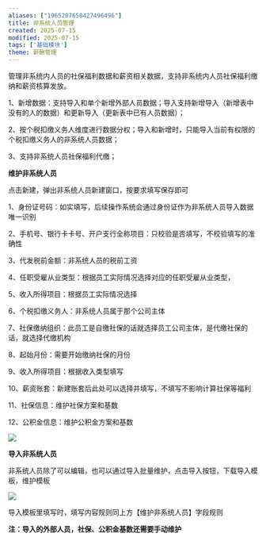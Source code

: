 ```yaml
---
aliases: ["1965207650427496496"]
title: 非系统人员管理
created: 2025-07-15
modified: 2025-07-15
tags: ['基础模块']
theme: 薪酬管理
---
```


管理非系统内人员的社保福利数据和薪资相关数据，支持非系统内人员社保福利缴纳和薪资核算发放。

1、新增数据：支持导入和单个新增外部人员数据；导入支持新增导入（新增表中没有的人的数据）和更新导入（更新表中已有人员数据）；

2、按个税扣缴义务人维度进行数据分权；导入和新增时，只能导入当前有权限的个税扣缴义务人的非系统人员数据；

3、支持非系统人员社保福利代缴；

**维护非系统人员**

点击新建，弹出非系统人员新建窗口，按要求填写保存即可

1、身份证号码：如实填写，后续操作系统会通过身份证作为非系统人员导入数据唯一识别

2、手机号、银行卡卡号、开户支行全称项目：只校验是否填写，不校验填写的准确性

3、代发税前金额：非系统人员的税前工资

4、任职受雇从业类型：根据员工实际情况选择对应的任职受雇从业类型，

5、收入所得项目：根据员工实际情况选择

6、个税扣缴义务人：非系统人员属于那个公司主体

7、社保缴纳组织：此员工是自缴社保的话就选择员工公司主体，是代缴社保的话，就选择代缴机构

8、起始月份：需要开始缴纳社保的月份

9、收入所得项目：根据收入类型填写

10、薪资账套：新建账套后此处可以选择并填写，不填写不影响计算社保等福利

11、社保信息：维护社保方案和基数

12、公积金信息：维护公积金方案和基数

![](b5c1dff85c171e1ef412f5b9bc2c1413.jpg)

**导入非系统人员**

非系统人员除了可以编辑，也可以通过导入批量维护，点击导入按钮，下载导入模板，维护模板

![](1deeb4b3ee295cf7cfca8b231daeefa3.jpg)

导入模板里填写时，填写内容规则同上方【维护非系统人员】字段规则

**注：导入的外部人员，社保、公积金基数还需要手动维护**